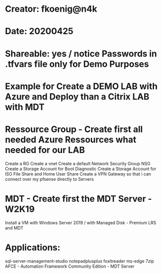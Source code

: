 # Creator: fkoenig@n4k
# Date: 20200425
# Shareable: yes / notice Passwords in .tfvars file only for Demo Purposes
# Example for Create a DEMO LAB with Azure and Deploy than a Citrix LAB with MDT

# Ressource Group - Create first all needed Azure Ressources what needed for our LAB
Create a RG
Create a vnet
Create a default Network Security Group NSG
Create a Storage Account for Boot Diagnostic
Create a Storage Account for ISO File Share and Home User Share
Create a VPN Gateway so that i can connect over my pfsense directly to Servers

# MDT - Create first the MDT Server - W2K19
Install a VM with Windows Server 2019 / with Managed Disk - Premium LRS and MDT
# Applications:
sql-server-management-studio
notepadplusplus
foxitreader
ms-edge
7zip
AFCE - Automation Framework Community Edition - MDT Server
